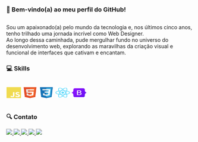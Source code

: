 ### 👋 Bem-vindo(a) ao meu perfil do GitHub!

##
Sou um apaixonado(a) pelo mundo da tecnologia e, nos últimos cinco anos, tenho trilhado uma jornada incrível como Web Designer. <br>
Ao longo dessa caminhada, pude mergulhar fundo no universo do desenvolvimento web, explorando as maravilhas da criação visual e funcional de interfaces que cativam e encantam.

### :computer: Skills 

<div style="display: inline_block"><br>
  <img align="center" alt="Marcio-Js" height="30" width="40" src="https://raw.githubusercontent.com/devicons/devicon/master/icons/javascript/javascript-plain.svg">
  <img align="center" alt="Marcio-HTML" height="30" width="40" src="https://raw.githubusercontent.com/devicons/devicon/master/icons/html5/html5-original.svg">
  <img align="center" alt="Marcio-CSS" height="30" width="40" src="https://raw.githubusercontent.com/devicons/devicon/master/icons/css3/css3-original.svg">
  <img align="center" alt="Marcio-CSS" height="30" width="40" src="https://raw.githubusercontent.com/devicons/devicon/master/icons/react/react-original.svg">
  <img align="center" alt="Marcio-Csharp" height="30" width="40" src="https://raw.githubusercontent.com/devicons/devicon/master/icons/bootstrap/bootstrap-original.svg">
  
</div> 

#

### :mag: Contato
<div>
    <a href="https://www.linkedin.com/in/marciiosouza/" target="_blank">  <img src="https://img.shields.io/badge/LinkedIn-0077B5?style=for-the-badge&logo=linkedin&logoColor=white">
    <a href="https://instagram.com/marciiosouz/" target="_blank"> <img src="https://img.shields.io/badge/Instagram-E4405F?style=for-the-badge&logo=instagram&logoColor=white">
    <a href="https://www.behance.net/marciiosouza" target="_blank"> <img src="https://img.shields.io/badge/Behance-0054F7?style=for-the-badge&logo=behance&logoColor=white">
    <a href="mailto:marciiosouza@outlook.com"> <img src="https://img.shields.io/badge/Microsoft_Outlook-0078D4?style=for-the-badge&logo=microsoft-outlook&logoColor=white">
     <a href="https://discord.gg/G5YksA5W" target="_blank"> <img src="https://img.shields.io/badge/Discord-7289DA?style=for-the-badge&logo=discord&logoColor=white" target="_blank"></a> 
    
</div>
